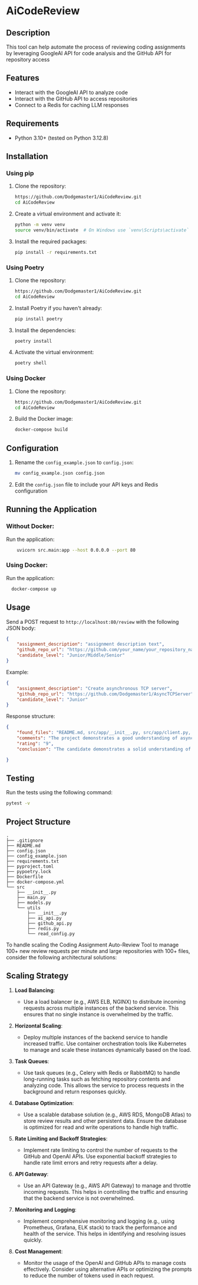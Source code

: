 # AiCodeReview

## Description
This tool can help automate the process of reviewing coding assignments 
by leveraging GoogleAI API for code analysis and the GitHub API for repository access

## Features
- Interact with the GoogleAI API to analyze code
- Interact with the GitHub API to access repositories
- Connect to a Redis for caching LLM responses

## Requirements
- Python 3.10+ (tested on Python 3.12.8)

## Installation

### Using pip
1. Clone the repository:
    ```sh
    https://github.com/Dodgemaster1/AiCodeReview.git
    cd AiCodeReview
    ```

2. Create a virtual environment and activate it:
    ```sh
    python -m venv venv
    source venv/bin/activate  # On Windows use `venv\Scripts\activate`
    ```

3. Install the required packages:
    ```sh
    pip install -r requirements.txt
    ```

### Using Poetry
1. Clone the repository:
    ```sh
    https://github.com/Dodgemaster1/AiCodeReview.git
    cd AiCodeReview
    ```

2. Install Poetry if you haven't already:
    ```sh
    pip install poetry
    ```

3. Install the dependencies:
    ```sh
    poetry install
    ```

4. Activate the virtual environment:
    ```sh
    poetry shell
    ```

### Using Docker
1. Clone the repository:
    ```sh
    https://github.com/Dodgemaster1/AiCodeReview.git
    cd AiCodeReview
    ```

2. Build the Docker image:
    ```sh
    docker-compose build
    ```

## Configuration
1. Rename the `config_example.json` to `config.json`:
    ```sh
    mv config_example.json config.json
    ```

2. Edit the `config.json` file to include your API keys and Redis configuration

## Running the Application
### Without Docker:
Run the application:
```sh
    uvicorn src.main:app --host 0.0.0.0 --port 80
   ```
### Using Docker:
Run the application:
```sh
  docker-compose up
  ```

## Usage
Send a POST request to `http://localhost:80/review` with the following JSON body:
```json
{
    "assignment_description": "assignment description text",
    "github_repo_url": "https://github.com/your_name/your_repository_name",
    "candidate_level": "Junior/Middle/Senior"
}
```
Example:
```json
{
    "assignment_description": "Create asynchronous TCP server",
    "github_repo_url": "https://github.com/Dodgemaster1/AsyncTCPServer",
    "candidate_level": "Junior"
}
```
Response structure:
```json
{
    "found_files": "README.md, src/app/__init__.py, src/app/client.py, ...",
    "comments": "The project demonstrates a good understanding of asynchronous programming in Python using asyncio...",
    "rating": "9",
    "conclusion": "The candidate demonstrates a solid understanding of asynchronous programming..."

}
```

## Testing
Run the tests using the following command:
   ```sh
   pytest -v
   ```

## Project Structure
```
.
├── .gitignore
├── README.md
├── config.json
├── config_example.json
├── requirements.txt
├── pyproject.toml
├── pypoetry.lock
├── Dockerfile
├── docker-compose.yml
└── src
    ├── __init__.py
    ├── main.py
    ├── models.py
    └── utils
        ├── __init__.py
        ├── ai_api.py
        ├── github_api.py
        ├── redis.py
        └── read_config.py
```

To handle scaling the Coding Assignment Auto-Review Tool to manage 100+ new review requests per minute and large repositories with 100+ files, consider the following architectural solutions:

## Scaling Strategy

1. **Load Balancing**:
   - Use a load balancer (e.g., AWS ELB, NGINX) to distribute incoming requests across multiple instances of the backend service. This ensures that no single instance is overwhelmed by the traffic.

2. **Horizontal Scaling**:
   - Deploy multiple instances of the backend service to handle increased traffic. Use container orchestration tools like Kubernetes to manage and scale these instances dynamically based on the load.

3. **Task Queues**:
   - Use task queues (e.g., Celery with Redis or RabbitMQ) to handle long-running tasks such as fetching repository contents and analyzing code. This allows the service to process requests in the background and return responses quickly.

4. **Database Optimization**:
   - Use a scalable database solution (e.g., AWS RDS, MongoDB Atlas) to store review results and other persistent data. Ensure the database is optimized for read and write operations to handle high traffic.

5. **Rate Limiting and Backoff Strategies**:
   - Implement rate limiting to control the number of requests to the GitHub and OpenAI APIs. Use exponential backoff strategies to handle rate limit errors and retry requests after a delay.

6. **API Gateway**:
   - Use an API Gateway (e.g., AWS API Gateway) to manage and throttle incoming requests. This helps in controlling the traffic and ensuring that the backend service is not overwhelmed.

7. **Monitoring and Logging**:
   - Implement comprehensive monitoring and logging (e.g., using Prometheus, Grafana, ELK stack) to track the performance and health of the service. This helps in identifying and resolving issues quickly.

8. **Cost Management**:
   - Monitor the usage of the OpenAI and GitHub APIs to manage costs effectively. Consider using alternative APIs or optimizing the prompts to reduce the number of tokens used in each request.
